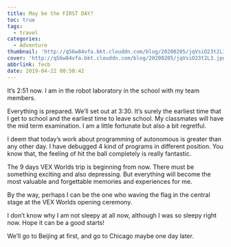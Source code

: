 ```yaml
---
title: May be the FIRST DAY?
toc: true
tags:
  - travel
categories:
  - Adventure
thumbnail: 'http://q56w84vfa.bkt.clouddn.com/blog/20200205/jqVsiO23t2L3.jpg'
cover: 'http://q56w84vfa.bkt.clouddn.com/blog/20200205/jqVsiO23t2L3.jpg'
abbrlink: fecb
date: 2019-04-22 00:50:42
---
```


It’s 2:51 now. I am in the robot laboratory in the school with my team members.

Everything is prepared. We’ll set out at 3:30. It’s surely the earliest time that I get to school and the earliest time to leave school. My classmates will have the mid term examination. I am a little fortunate but also a bit regretful.

I deem that today’s work about programming of autonomous is greater than any other day. I have debugged 4 kind of programs in different position. You know that, the feeling of hit the ball completely is really fantastic.

The 9 days VEX Worlds trip is beginning from now. There must be something exciting and also depressing. But everything will become the most valuable and forgettable memories and experiences for me.

By the way, perhaps I can be the one who waving the flag in the central stage at the VEX Worlds opening ceremony.

I don’t know why I am not sleepy at all now, although I was so sleepy right now. Hope it can be a good starts!

We’ll go to Beijing at first, and go to Chicago maybe one day later.